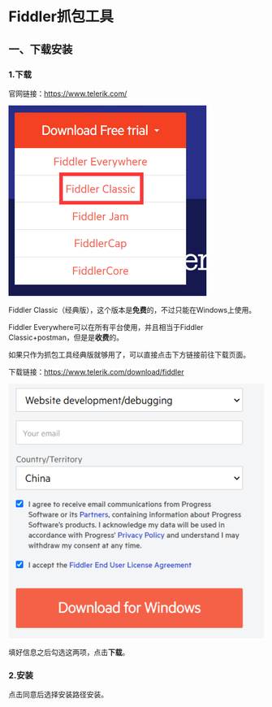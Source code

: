 # Fiddler抓包工具

## 一、下载安装

### 1.下载

官网链接：https://www.telerik.com/

![image-20211001024806747](Fiddler抓包.assets/image-20211001024806747.png)

Fiddler Classic（经典版），这个版本是**免费**的，不过只能在Windows上使用。

Fiddler Everywhere可以在所有平台使用，并且相当于Fiddler Classic+postman，但是是**收费**的。

如果只作为抓包工具经典版就够用了，可以直接点击下方链接前往下载页面。

下载链接：https://www.telerik.com/download/fiddler

![image-20211001030349465](Fiddler抓包.assets/image-20211001030349465.png)

填好信息之后勾选这两项，点击**下载**。

### 2.安装

点击同意后选择安装路径安装。

